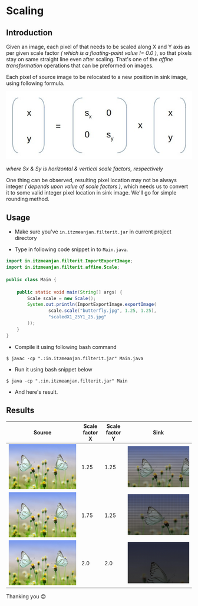 # Scaling

## Introduction

Given an image, each pixel of that needs to be scaled
along X and Y axis as per given scale factor _( which is
a floating-point value != 0.0 )_, so that pixels
stay on same straight line even after scaling. That's
one of the _affine transformation_ operations that
can be preformed on images.

Each pixel of source image to be relocated to
a new position in sink image, using following formula.

![scale](../examples/scale.jpg)

_where Sx & Sy is horizontal & vertical scale factors, respectively_

One thing can be observed, resulting pixel location
may not be always integer _( depends upon value of scale factors )_,
which needs us to convert it to some valid integer pixel
location in sink image. We'll go for simple
rounding method.

## Usage

- Make sure you've `in.itzmeanjan.filterit.jar` in current project
directory

- Type in following code snippet in to `Main.java`.

```java
import in.itzmeanjan.filterit.ImportExportImage;
import in.itzmeanjan.filterit.affine.Scale;

public class Main {

    public static void main(String[] args) {
        Scale scale = new Scale();
        System.out.println(ImportExportImage.exportImage(
                scale.scale("butterfly.jpg", 1.25, 1.25),
                "scaledX1_25Y1_25.jpg"
        ));
    }
}
```

- Compile it using following bash command

```shell script
$ javac -cp ".:in.itzmeanjan.filterit.jar" Main.java
```

- Run it using bash snippet below

```shell script
$ java -cp ".:in.itzmeanjan.filterit.jar" Main
```

- And here's result.

## Results

Source | Scale factor X | Scale factor Y | Sink
--- | --- | --- | ---
![butterfly](../examples/butterfly.jpg) | 1.25 | 1.25 | ![scaled](../examples/scaledX1_25Y1_25.jpg)
![butterfly](../examples/butterfly.jpg) | 1.75 | 1.25 | ![scaled](../examples/scaledX1_75Y1_25.jpg)
![butterfly](../examples/butterfly.jpg) | 2.0 | 2.0 | ![scaled](../examples/scaledX2_0Y2_0.jpg)

Thanking you :blush:
